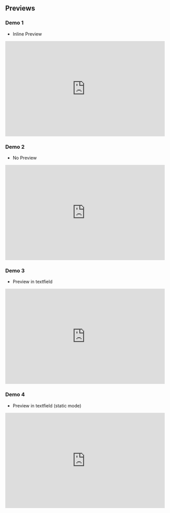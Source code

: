 ## Previews

### Demo 1
- Inline Preview
<iframe width="100%" height="300" src="https://jsfiddle.net/bEt5W/embedded/result,html,js,css,resources/" allowfullscreen="allowfullscreen" frameborder="0"></iframe>

### Demo 2
- No Preview
<iframe width="100%" height="300" src="https://jsfiddle.net/FIXME/embedded/result,html,js,css,resources/" allowfullscreen="allowfullscreen" frameborder="0"></iframe>

### Demo 3
- Preview in textfield
<iframe width="100%" height="300" src="https://jsfiddle.net/ADrH5/embedded/result,html,js,css,resources/" allowfullscreen="allowfullscreen" frameborder="0"></iframe>

### Demo 4
- Preview in textfield (static mode)
<iframe width="100%" height="300" src="https://jsfiddle.net/ECryt/embedded/result,html,js,css,resources/" allowfullscreen="allowfullscreen" frameborder="0"></iframe>
